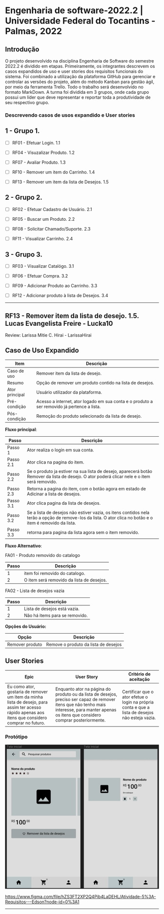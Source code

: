 # Engenharia de software-2022.2 | Universidade Federal do Tocantins - Palmas, 2022

## Introdução

O projeto desenvolvido na disciplina Engenharia de Software do semestre 2022.2 é dividido em etapas. Primeiramente, os integrantes descrevem os casos expandidos de uso e user stories dos requisitos funcionais do sistema. Foi combinado a utilização da plataforma GitHub para gerenciar e controlar as versões do projeto, além do método Kanban para gestão ágil, por meio da ferramenta Trello. Todo o trabalho será desenvolvido no formato MarkDown. A turma foi dividida em 3 grupos, onde cada grupo possui um líder que deve representar e reportar toda a produtividade de seu respectivo grupo.

### Descrevendo casos de usos expandido e User stories

## 1 - Grupo 1.

- [ ] RF01 - Efetuar Login. 1.1

- [ ] RF04 - Visuzalizar Produto. 1.2

- [ ] RF07 - Avaliar Produto. 1.3

- [ ] RF10 - Remover um item do Carrinho. 1.4

- [ ] RF13 - Remover um item da lista de Desejos. 1.5

## 2 - Grupo 2.

- [ ] RF02 - Efetuar Cadastro de Usuário. 2.1

- [ ] RF05 - Buscar um Produto. 2.2

- [ ] RF08 - Solicitar Chamado/Suporte. 2.3

- [ ] RF11 - Visualizar Carrinho. 2.4

## 3 - Grupo 3.

- [ ] RF03 - Visualizar Catalógo. 3.1

- [ ] RF06 - Efetuar Compra. 3.2

- [ ] RF09 - Adicionar Produto ao Carrinho. 3.3

- [ ] RF12 - Adicionar produto à lista de Desejos. 3.4

---

## RF13 - Remover item da lista de desejo. 1.5. Lucas Evangelista Freire - Lucka10
Review: Larissa Mitie C. Hirai - LarissaHirai

## Caso de Uso Expandido

Item           | Descrição
---------------|----------
Caso de uso    | Remover item da lista de desejo.
Resumo         | Opção de remover um produto contido na lista de desejos.
Ator principal | Usuário utilizador da plataforma.
Pré-condição   | Acesso a internet, ator logado em sua conta e o produto a ser removido já pertence a lista.
Pós-condição   | Remoção do produto selecionado da lista de desejo.



**Fluxo principal**:<br>

Passo          | Descrição
---------------|-------------------------------------
Passo 1        | Ator realiza o login em sua conta.
Passo 2.1      | Ator clica na pagina do item.
Passo 2.2      | Se o produto ja estiver na sua lista de desejo, aparecerá botão Remover da lista de desejo. O ator poderá clicar nele e o item será removido.
Passo 2.3      | Retorna a pagina do item, com o botão agora em estado de Adicinar a lista de desejos.
Passo 3.1      | Ator clica pagina da lista de desejos.
Passo 3.2      | Se a lista de desejos não estiver vazia, os itens contidos nela terão a opção de remove-los da lista. O ator clica no botão e o item é removido da lista.
Passo 3.3      | retorna para pagina da lista agora sem o item removido.


**Fluxo Alternativo**:<br>

FA01 - Produto removido do catalogo

Passo          | Descrição
---------------|-------------------------------------
1              | item foi removido do catalogo.
2              | O item será removido da lista de desejos.

FA02 - Lista de desejos vazia

Passo          | Descrição
---------------|-------------------------------------
1              | Lista de desejos está vazia.
2              | Não há items para se removido.
	
**Opções do Usuário:**

Opção            | Descrição                            
-----------------| ----------------------                         
Remover produto  | Remove o produto da lista de desejos  

## User Stories

Epic	       	       |User Story| Critério de aceitação
-----------------------|----------|----------------------
Eu como ator, gostaria de remover um item da minha lista de desejo, para assim ter acesso rápido apenas aos itens que considero comprar no futuro.| Enquanto ator na página do produto ou da lista de desejos, preciso ser capaz de remover itens que não tenho mais interesse, para manter apenas os itens que considero comprar posteriormente.| Certificar que o ator efetue o login na própria conta e que a lista de desejos não esteja vazia.

### Protótipo

![proto](https://github.com/Lucka10/hello-world/blob/master/excluirdesej.png)

https://www.figma.com/file/hZS3FT2XP2Q4Pib4LaDEHL/Atividade-5%3A-Requisitos---Edson?node-id=0%3A1
 
  ---
    
